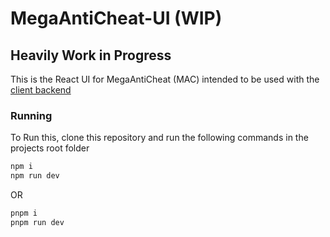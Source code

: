 # MegaAntiCheat-UI (WIP)

## Heavily Work in Progress

This is the React UI for MegaAntiCheat (MAC) intended to be used with the [client backend](https://github.com/MegaAntiCheat/client-backend)

### Running

To Run this, clone this repository and run the following commands in the projects root folder

```sh
npm i
npm run dev
```

OR

```sh
pnpm i
pnpm run dev
```